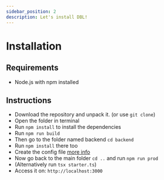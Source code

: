 ```yaml
---
sidebar_position: 2
description: Let's install DBL!
---
```


# Installation

## Requirements
- Node.js with npm installed

## Instructions
- Download the repository and unpack it. (or use `git clone`)
- Open the folder in terminal
- Run `npm install` to install the dependencies
- Run `npm run build`
- Then go to the folder named backend `cd backend`
- Run `npm install` there too
- Create the config file [more info](./config)
- Now go back to the main folder `cd ..` and run `npm run prod`
- (Alternatively run `tsx starter.ts`)
- Access it on: `http://localhost:3000`